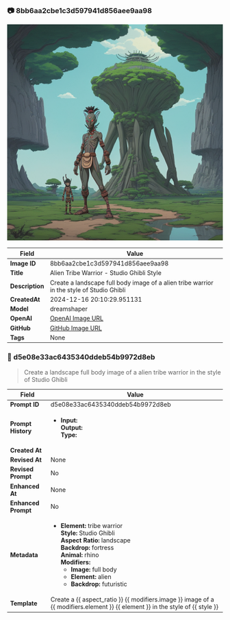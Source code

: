 

### 📷 8bb6aa2cbe1c3d597941d856aee9aa98 


![data.id](./8bb6aa2cbe1c3d597941d856aee9aa98.jpg)


| Field          | Value                                                                                                                     |
|----------------|---------------------------------------------------------------------------------------------------------------------------|
| **Image ID**             | 8bb6aa2cbe1c3d597941d856aee9aa98                                                                                                             |
| **Title**           | Alien Tribe Warrior - Studio Ghibli Style                                                                                                       |
| **Description**           | Create a landscape full body image of a alien tribe warrior in the style of Studio Ghibli                                                                                                       |
| **CreatedAt**        | 2024-12-16 20:10:29.951131                                                                                                        |
| **Model**        | dreamshaper                                                                                                        |
| **OpenAI**         | [OpenAI Image URL](http://192.168.1.85:8081/generated-images/b641943915459.png)                                                                                |
| **GitHub**         | [GitHub Image URL](https://raw.githubusercontent.com/Caneta-Silva/weeb/refs/heads/main/images/8bb6aa2cbe1c3d597941d856aee9aa98/8bb6aa2cbe1c3d597941d856aee9aa98.jpg)                                                                                |
| **Tags**       | None                                                                                                                   |

### 📜 d5e08e33ac6435340ddeb54b9972d8eb

> Create a landscape full body image of a alien tribe warrior in the style of Studio Ghibli

| Field          | Value                                                                                                                                                                      |
|----------------|----------------------------------------------------------------------------------------------------------------------------------------------------------------------------|
| **Prompt ID**  | d5e08e33ac6435340ddeb54b9972d8eb                                                                                                                                                            |
| **Prompt History** | <ul><li>**Input:**  <br> **Output:**  <br> **Type:** </li></ul> |
| **Created At** |                                                                                                                                                    |
| **Revised At** | None                                                                                                                                                   |
| **Revised Prompt** | No                                                                                                                                                                      |
| **Enhanced At** | None                                                                                                                                                  |
| **Enhanced Prompt** | No                                                                                                                                                                    |
| **Metadata**   | <ul><li>**Element:** tribe warrior <br> **Style:** Studio Ghibli <br> **Aspect Ratio:** landscape <br> **Backdrop:** fortress <br> **Animal:** rhino <br> **Modifiers:**<ul><li>**Image:** full body</li><li>**Element:** alien</li><li>**Backdrop:** futuristic</li></ul></li></ul> |
| **Template**   | Create a {{ aspect_ratio }} {{ modifiers.image }} image of a {{ modifiers.element }} {{ element }} in the style of {{ style }}                                                                                                                                           |


